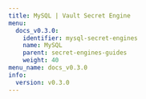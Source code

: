 ```yaml
---
title: MySQL | Vault Secret Engine
menu:
  docs_v0.3.0:
    identifier: mysql-secret-engines
    name: MySQL
    parent: secret-engines-guides
    weight: 40
menu_name: docs_v0.3.0
info:
  version: v0.3.0
---
```


